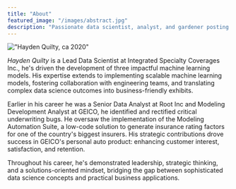 ```yaml
---
title: "About"
featured_image: "/images/abstract.jpg"
description: "Passionate data scientist, analyst, and gardener posting about some of my interests."
---
```

!["Hayden Quilty, ca 2020"](Hayden_headshot.jpg)

_Hayden Quilty_ is a Lead Data Scientist at Integrated Specialty Coverages Inc., he's driven the development of three impactful machine learning models. His expertise extends to implementing scalable machine learning models, fostering collaboration with engineering teams, and translating complex data science outcomes into business-friendly exhibits.

Earlier in his career he was a Senior Data Analyst at Root Inc and Modeling Development Analyst at GEICO, he identified and rectified critical underwriting bugs. He oversaw the implementation of the Modeling Automation Suite, a low-code solution to generate insurance rating factors for one of the country's biggest insurers. His strategic contributions drove success in GEICO's personal auto product: enhancing customer interest, satisfaction, and retention.

Throughout his career, he's demonstrated leadership, strategic thinking, and a solutions-oriented mindset, bridging the gap between sophisticated data science concepts and practical business applications.
